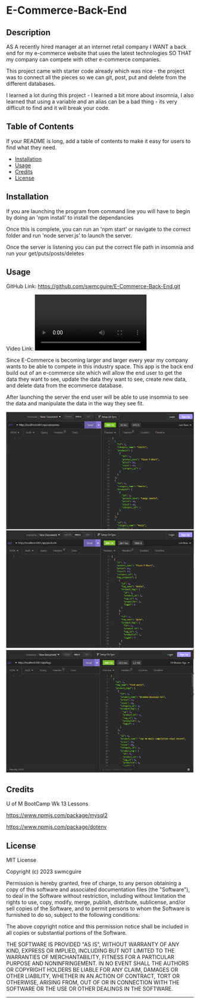 # E-Commerce-Back-End

## Description

AS A recently hired manager at an internet retail company I WANT a back end for my e-commerce website that uses the latest technologies SO THAT my company can compete with other e-commerce companies.

This project came with starter code already which was nice - the project was to connect all the pieces so we can git, post, put and delete from the different databases.

I learned a lot during this project - I learned a bit more about insomnia, I also learned that using a variable and an alias can be a bad thing - its very difficult to find and it will break your code.


## Table of Contents

If your README is long, add a table of contents to make it easy for users to find what they need.

- [Installation](#installation)
- [Usage](#usage)
- [Credits](#credits)
- [License](#license)


## Installation

If you are launching the program from command line you will have to begin by doing an 'npm install' to install the dependancies

Once this is complete, you can run an 'npm start' or navigate to the correct folder and run 'node server.js' to launch the server.

Once the server is listening you can put the correct file path in insomnia and run your get/puts/posts/deletes 


## Usage

GitHub Link:  https://github.com/swmcguire/E-Commerce-Back-End.git<br>

Video Link:  ![Walk Through Video ](/Assets/E-Commerce%20Walk-Through.webm)

Since E-Commerce is becoming larger and larger every year my company wants to be able to compete in this industry space.  This app is the back end build out of an e-commerce site which will allow the end user to get the data they want to see, update the data they want to see, create new data, and delete data from the ecommerce database.

After launching the server the end user will be able to use insomnia to see the data and manipulate the data in the way they see fit.

![Get Categories ](./Assets/Get-Categories.png)
![Get Products](./Assets/Get-Products.png)
![Get Tags](./Assets/Get-Tags.png)


## Credits

U of M BootCamp Wk 13 Lessons <br>

https://www.npmjs.com/package/mysql2<br>

https://www.npmjs.com/package/dotenv<br>


## License

MIT License

Copyright (c) 2023 swmcguire

Permission is hereby granted, free of charge, to any person obtaining a copy
of this software and associated documentation files (the "Software"), to deal
in the Software without restriction, including without limitation the rights
to use, copy, modify, merge, publish, distribute, sublicense, and/or sell
copies of the Software, and to permit persons to whom the Software is
furnished to do so, subject to the following conditions:

The above copyright notice and this permission notice shall be included in all
copies or substantial portions of the Software.

THE SOFTWARE IS PROVIDED "AS IS", WITHOUT WARRANTY OF ANY KIND, EXPRESS OR
IMPLIED, INCLUDING BUT NOT LIMITED TO THE WARRANTIES OF MERCHANTABILITY,
FITNESS FOR A PARTICULAR PURPOSE AND NONINFRINGEMENT. IN NO EVENT SHALL THE
AUTHORS OR COPYRIGHT HOLDERS BE LIABLE FOR ANY CLAIM, DAMAGES OR OTHER
LIABILITY, WHETHER IN AN ACTION OF CONTRACT, TORT OR OTHERWISE, ARISING FROM,
OUT OF OR IN CONNECTION WITH THE SOFTWARE OR THE USE OR OTHER DEALINGS IN THE
SOFTWARE.

---
